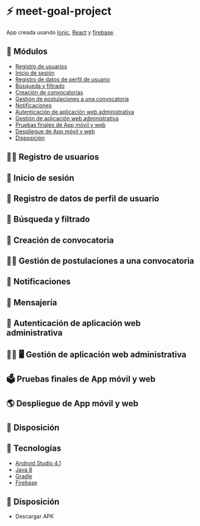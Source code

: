 # :zap: meet-goal-project

App creada usando [Ionic](https://ionicframework.com/), [React](https://reactjs.org/) y [firebase](https://firebase.google.com/docs).

## :page_facing_up: Módulos

* [Registro de usuarios](#-registro-de-usuarios)
* [Inicio de sesión](#-inicio-de-sesión)
* [Registro de datos de perfil de usuario](#-registro-de-datos-de-perfil-de-usuario)
* [Búsqueda y filtrado](#-búsqueda-y-filtrado)
* [Creación de convocatorias](#-creación-de-convocatorias)
* [Gestión de postulaciones a una convocatoria](#-gestión-de-postulaciones-a-una-convocatoria)
* [Notificaciones](#-notificaciones)
* [Autenticación de aplicación web administrativa](#-autenticación-de-aplicación-web-administrativa)
* [Gestión de aplicación web administrativa](#-gestión-de-aplicación-web-administrativa)
* [Pruebas finales de App móvil y web](#-pruebas-finales-de-App-móvil-y-web)
* [Despliegue de App móvil y web](#-despliegue-de-app-móvil-y-web)
* [Disposición](#-disposición)

## 👨‍💻 Registro de usuarios


## 📲 Inicio de sesión

## 💁 Registro de datos de perfil de usuario
## 🔎 Búsqueda y filtrado
## 📂 Creación de convocatoria
## 👨‍💼 Gestión de postulaciones a una convocatoria
## 🔔 Notificaciones
## 📨 Mensajería
## 🔐 Autenticación de aplicación web administrativa
## 👨‍💼 🖥️ Gestión de aplicación web administrativa
## 🗳️ Pruebas finales de App móvil y web
## 🌎 Despliegue de App móvil y web
## 💾 Disposición

## :signal_strength: Tecnologías

* [Android Studio 4.1](https://developer.android.com/)
* [Java 8](https://www.oracle.com/index.html)
* [Gradle](https://gradle.org/)
* [Firebase](https://firebase.google.com/docs)


## :floppy_disk: Disposición

* Descargar APK
